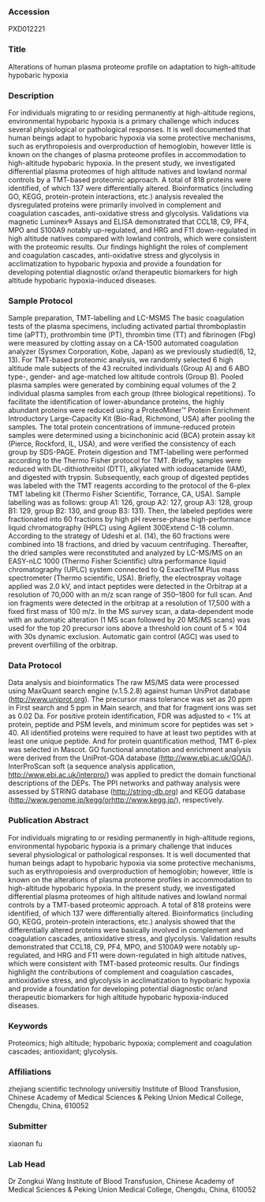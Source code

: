### Accession
PXD012221

### Title
Alterations of human plasma proteome profile on adaptation to high-altitude hypobaric hypoxia

### Description
For individuals migrating to or residing permanently at high-altitude regions, environmental hypobaric hypoxia is a primary challenge which induces several physiological or pathological responses. It is well documented that human beings adapt to hypobaric hypoxia via some protective mechanisms, such as erythropoiesis and overproduction of hemoglobin, however little is known on the changes of plasma proteome profiles in accommodation to high-altitude hypobaric hypoxia. In the present study, we investigated differential plasma proteomes of high altitude natives and lowland normal controls by a TMT-based proteomic approach. A total of 818 proteins were identified, of which 137 were differentially altered. Bioinformatics (including GO, KEGG, protein-protein interactions, etc.) analysis revealed the dysregulated proteins were primarily involved in complement and coagulation cascades, anti-oxidative stress and glycolysis. Validations via magnetic Luminex® Assays and ELISA demonstrated that CCL18, C9, PF4, MPO and S100A9 notably up-regulated, and HRG and F11 down-regulated in high altitude natives compared with lowland controls, which were consistent with the proteomic results. Our findings highlight the roles of complement and coagulation cascades, anti-oxidative stress and glycolysis in acclimatization to hypobaric hypoxia and provide a foundation for developing potential diagnostic or/and therapeutic biomarkers for high altitude hypobaric hypoxia-induced diseases.

### Sample Protocol
Sample preparation, TMT-labelling and LC-MSMS The basic coagulation tests of the plasma specimens, including activated partial thromboplastin time (aPTT), prothrombin time (PT), thrombin time (TT) and fibrinogen (Fbg) were measured by clotting assay on a CA-1500 automated coagulation analyzer (Sysmex Corporation, Kobe, Japan) as we previously studied(6, 12, 13). For TMT-based proteomic analysis, we randomly selected 6 high altitude male subjects of the 43 recruited individuals (Group A) and 6 ABO type-, gender- and age-matched low altitude controls (Group B). Pooled plasma samples were generated by combining equal volumes of the 2 individual plasma samples from each group (three biological repetitions). To facilitate the identification of lower-abundance proteins, the highly abundant proteins were reduced using a ProteoMiner™ Protein Enrichment Introductory Large-Capacity Kit (Bio-Rad, Richmond, USA) after pooling the samples. The total protein concentrations of immune-reduced protein samples were determined using a bicinchoninic acid (BCA) protein assay kit (Pierce, Rockford, IL, USA), and were verified the consistency of each group by SDS-PAGE. Protein digestion and TMT-labelling were performed according to the Thermo Fisher protocol for TMT. Briefly, samples were reduced with DL-dithiothreitol (DTT), alkylated with iodoacetamide (IAM), and digested with trypsin. Subsequently, each group of digested peptides was labeled with the TMT reagents according to the protocol of the 6-plex TMT labeling kit (Thermo Fisher Scientific, Torrance, CA, USA). Sample labelling was as follows: group A1: 126, group A2: 127, group A3: 128, group B1: 129, group B2: 130, and group B3: 131). Then, the labeled peptides were fractionated into 60 fractions by high pH reverse-phase high-performance liquid chromatography (HPLC) using Agilent 300Extend C-18 column. According to the strategy of Udeshi et al. (14), the 60 fractions were combined into 18 fractions, and dried by vacuum centrifuging. Thereafter, the dried samples were reconstituted and analyzed by LC-MS/MS on an EASY-nLC 1000 (Thermo Fisher Scientific) ultra performance liquid chromatography (UPLC) system connected to Q ExactiveTM Plus mass spectrometer (Thermo scientific, USA). Briefly, the electrospray voltage applied was 2.0 kV, and intact peptides were detected in the Orbitrap at a resolution of 70,000 with an m/z scan range of 350–1800 for full scan. And ion fragments were detected in the orbitrap at a resolution of 17,500 with a fixed first mass of 100 m/z. In the MS survey scan, a data-dependent mode with an automatic alteration (1 MS scan followed by 20 MS/MS scans) was used for the top 20 precursor ions above a threshold ion count of 5 × 104 with 30s dynamic exclusion. Automatic gain control (AGC) was used to prevent overfilling of the orbitrap.

### Data Protocol
Data analysis and bioinformatics The raw MS/MS data were processed using MaxQuant search engine (v.1.5.2.8) against human UniProt database (http://www.uniprot.org). The precursor mass tolerance was set as 20 ppm in First search and 5 ppm in Main search, and that for fragment ions was set as 0.02 Da. For positive protein identification, FDR was adjusted to < 1% at protein, peptide and PSM levels, and minimum score for peptides was set > 40. All identified proteins were required to have at least two peptides with at least one unique peptide. And for protein quantification method, TMT 6-plex was selected in Mascot.  GO functional annotation and enrichment analysis were derived from the UniProt-GOA database (http://www.ebi.ac.uk/GOA/). InterProScan soft (a sequence analysis application, http://www.ebi.ac.uk/interpro/) was applied to predict the domain functional descriptions of the DEPs. The PPI networks and pathway analysis were assessed by STRING database (http://string-db.org) and KEGG database (http://www.genome.jp/kegg/orhttp://www.kegg.jp/), respectively.

### Publication Abstract
For individuals migrating to or residing permanently in high-altitude regions, environmental hypobaric hypoxia is a primary challenge that induces several physiological or pathological responses. It is well documented that human beings adapt to hypobaric hypoxia via some protective mechanisms, such as erythropoiesis and overproduction of hemoglobin; however, little is known on the alterations of plasma proteome profiles in accommodation to high-altitude hypobaric hypoxia. In the present study, we investigated differential plasma proteomes of high altitude natives and lowland normal controls by a TMT-based proteomic approach. A total of 818 proteins were identified, of which 137 were differentially altered. Bioinformatics (including GO, KEGG, protein-protein interactions, etc.) analysis showed that the differentially altered proteins were basically involved in complement and coagulation cascades, antioxidative stress, and glycolysis. Validation results demonstrated that CCL18, C9, PF4, MPO, and S100A9 were notably up-regulated, and HRG and F11 were down-regulated in high altitude natives, which were consistent with TMT-based proteomic results. Our findings highlight the contributions of complement and coagulation cascades, antioxidative stress, and glycolysis in acclimatization to hypobaric hypoxia and provide a foundation for developing potential diagnostic or/and therapeutic biomarkers for high altitude hypobaric hypoxia-induced diseases.

### Keywords
Proteomics; high altitude; hypobaric hypoxia; complement and coagulation cascades; antioxidant; glycolysis.

### Affiliations
zhejiang scientific technology universitiy
Institute of Blood Transfusion, Chinese Academy of Medical Sciences & Peking Union Medical College, Chengdu, China, 610052

### Submitter
xiaonan fu

### Lab Head
Dr Zongkui Wang
Institute of Blood Transfusion, Chinese Academy of Medical Sciences & Peking Union Medical College, Chengdu, China, 610052


